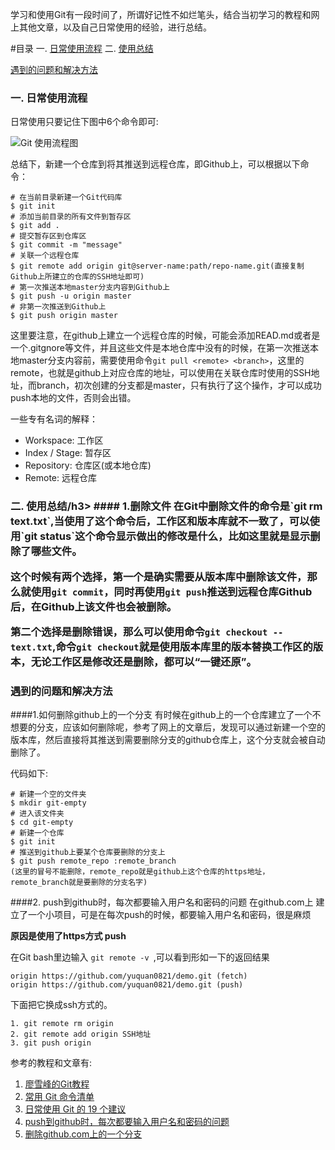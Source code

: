 
学习和使用Git有一段时间了，所谓好记性不如烂笔头，结合当初学习的教程和网上其他文章，以及自己日常使用的经验，进行总结。

#目录
一. [日常使用流程](#流程)
二. [使用总结](#使用总结)

[遇到的问题和解决方法](#问题)


<h3 id="流程">一. 日常使用流程</h3>
日常使用只要记住下图中6个命令即可:

![Git 使用流程图](https://github.com/ccc013/Study-Notes/raw/master/images/Git使用流程图.png)

总结下，新建一个仓库到将其推送到远程仓库，即Github上，可以根据以下命令：

    # 在当前目录新建一个Git代码库
    $ git init
    # 添加当前目录的所有文件到暂存区
    $ git add .
    # 提交暂存区到仓库区
    $ git commit -m "message"
    # 关联一个远程仓库
    $ git remote add origin git@server-name:path/repo-name.git(直接复制Github上所建立的仓库的SSH地址即可)
    # 第一次推送本地master分支内容到Github上
    $ git push -u origin master
    # 非第一次推送到Github上
    $ git push origin master

这里要注意，在github上建立一个远程仓库的时候，可能会添加READ.md或者是一个.gitgnore等文件，并且这些文件是本地仓库中没有的时候，在第一次推送本地master分支内容前，需要使用命令`git pull <remote> <branch>`，这里的remote，也就是github上对应仓库的地址，可以使用在关联仓库时使用的SSH地址，而branch，初次创建的分支都是master，只有执行了这个操作，才可以成功push本地的文件，否则会出错。

一些专有名词的解释：
* Workspace: 工作区
* Index / Stage: 暂存区
* Repository: 仓库区(或本地仓库)
* Remote: 远程仓库

<h3 id="使用总结">二. 使用总结/h3>
#### 1.删除文件
在Git中删除文件的命令是`git rm text.txt`,当使用了这个命令后，工作区和版本库就不一致了，可以使用`git status`这个命令显示做出的修改是什么，比如这里就是显示删除了哪些文件。

这个时候有两个选择，第一个是确实需要从版本库中删除该文件，那么就使用`git commit`，同时再使用`git push`推送到远程仓库Github后，在Github上该文件也会被删除。

第二个选择是删除错误，那么可以使用命令`git checkout -- text.txt`,命令`git checkout`就是使用版本库里的版本替换工作区的版本，无论工作区是修改还是删除，都可以“一键还原”。


<h3 id="问题">遇到的问题和解决方法</h3>
####1.如何删除github上的一个分支
有时候在github上的一个仓库建立了一个不想要的分支，应该如何删除呢，参考了网上的文章后，发现可以通过新建一个空的版本库，然后直接将其推送到需要删除分支的github仓库上，这个分支就会被自动删除了。

代码如下:

    # 新建一个空的文件夹
    $ mkdir git-empty
    # 进入该文件夹
    $ cd git-empty
    # 新建一个仓库
    $ git init
    # 推送到github上要某个仓库要删除的分支上
    $ git push remote_repo :remote_branch 
    (这里的冒号不能删除，remote_repo就是github上这个仓库的https地址，remote_branch就是要删除的分支名字)

####2. push到github时，每次都要输入用户名和密码的问题
在github.com上 建立了一个小项目，可是在每次push的时候，都要输入用户名和密码，很是麻烦

**原因是使用了https方式 push**

在Git bash里边输入 `git remote -v `,可以看到形如一下的返回结果

    origin https://github.com/yuquan0821/demo.git (fetch)
    origin https://github.com/yuquan0821/demo.git (push)

下面把它换成ssh方式的。

    1. git remote rm origin
    2. git remote add origin SSH地址
    3. git push origin 

参考的教程和文章有:

1. [廖雪峰的Git教程](http://www.liaoxuefeng.com/wiki/0013739516305929606dd18361248578c67b8067c8c017b000/001373962845513aefd77a99f4145f0a2c7a7ca057e7570000)
2. [常用 Git 命令清单](http://www.ruanyifeng.com/blog/2015/12/git-cheat-sheet.html?hmsr=toutiao.io&utm_medium=toutiao.io&utm_source=toutiao.io)
3. [日常使用 Git 的 19 个建议](http://blog.jobbole.com/96088/)
4. [push到github时，每次都要输入用户名和密码的问题](http://blog.csdn.net/yuquan0821/article/details/8210944)
5. [删除github.com上的一个分支](http://www.linuxso.com/linuxrumen/2752.html)
